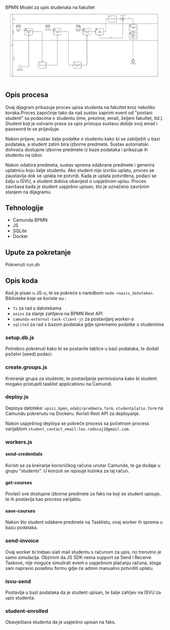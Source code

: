 BPMN Model za upis studenata na fakultet
![img.png](img.png)
## Opis procesa


Ovaj dijagram prikazuje proces upisa studenta na fakultet kroz nekoliko koraka.Proces započinje tako da naš sustav zaprimi event
od "postani student" sa podacima o studentu (ime, prezime, email, željeni fakultet, itd.).
Student koji je ostvario prava za upis pristupa sustavu dobije svoj email i password te
se prijavljuje. 

Nakon prijave, sustav šalje podatke o studentu kako bi se zabilježili u
bazi podataka, a student zatim bira izborne predmete. Sustav automatski dohvaća
dostupne izborne predmete iz baze podataka i prikazuje ih studentu na izbor. 

Nakon
odabira predmeta, sustav sprema odabrane predmete i generira uplatnicu koju šalje
studentu. Ako student nije izvršio uplatu, proces se zaustavlja dok se uplata ne
potvrdi. Kada je uplata potvrđena, podaci se šalju u ISVU, a student dobiva obavijest o uspješnom upisu. Proces završava kada je student
uspješno upisan, što je označeno završnim stanjem na dijagramu.








## Tehnologije
- Camunda BPMN
- JS
- SQLite
- Docker 

## Upute za pokretanje

Pokrenuti run.sh




## Opis koda

Kod je pisan u JS-u, te se pokreće s naredbom `node <naziv_datoteke>`.
Biblioteke koje se koriste su :

- `fs` za rad s datotekama
- `axios` za slanje zahtjeva na BPMN Rest API
- `camunda-external-task-client-js` za postavljanj worker-a
- `sqlite3` za rad s bazom podataka gdje spremamo podatke o studentima

### setup.db.js

Potrebno pokrenuti kako bi se postavile tablice u bazi podataka, te dodali početni (seed) podaci.

### create.groups.js

Kreiranje grupa za studente, te postavljanje permissiona kako bi student mogako pristupiti tasklist applicationu na
Camundi.

### deploy.js

Deploya datoteke: `upisi.bpmn`, `odabirpredmeta.form`, `studentplatio.form` na Camundu pokrenutu na Dockeru.
Koristi Rest API za deployanje.

Nakon uspješnog deploya se pokreče process sa početnom process varijablom `student_contact_email:leo.radocaj2@gmail.com`.


### workers.js

#### send-credentials
Koristi se za kreiranje korisničkog računa unutar Camunde, te ga dodaje u grupu "students".
U konzoli se ispisuje lozinka za taj račun.


#### get-courses
Povlači sve dostupne izborne predmete za faks na koji se student upisuje, te ih postavlja kao process varijablu.


#### save-courses
Nakon što student odabere predmete na Tasklistu, ovaj worker ih sprema u bazu podataka.

### send-invoice
Ovaj worker bi trebao slati mail studentu s računom za upis, no trenutno je samo simulacija.
Obzirom da JS SDK nema support sa Send i Receive Taskove, nije moguće simulirati event o uspješnom plaćanju računa, stoga sam napravio posebnu formu gdje će admin manualno potvrditi uplatu.


### isvu-send
Postavlja u bazi podataka da je student upisan, te šalje zahtjev na ISVU za upis studenta.


### student-enrolled
Obavještava studenta da je uspješno upisan na faks.